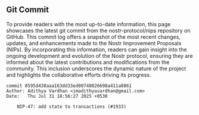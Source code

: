 ## Git Commit
To provide readers with the most up-to-date information, this page showcases the latest git commit from the nostr-protocol/nips repository on GitHub. This commit log offers a snapshot of the most recent changes, updates, and enhancements made to the Nostr Improvement Proposals (NIPs). By incorporating this information, readers can gain insight into the ongoing development and evolution of the Nostr protocol, ensuring they are informed about the latest contributions and modifications from the community. This inclusion underscores the dynamic nature of the project and highlights the collaborative efforts driving its progress.

```shell
commit 0595d438aaa163dd33ed00748026698a411a0861
Author: Adithya Vardhan <imadithyavardhan@gmail.com>
Date:   Thu Jul 31 18:56:27 2025 +0530

    NIP-47: add state to transactions (#1933)
```
